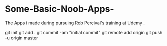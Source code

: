 # Some-Basic-Noob-Apps-
The Apps  i made  during  pursuing  Rob Percival's training  at  Udemy .

git init
git add .
git commit -am "initial commit"
git remote add origin <your link>
git push -u origin master


